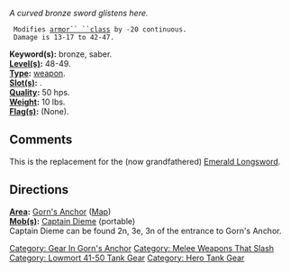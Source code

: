 *A curved bronze sword glistens here.*

` Modifies `[`armor`` ``class`](Armor_Class.md "wikilink")` by -20 continuous.`  
` Damage is 13-17 to 42-47.`

**Keyword(s):** bronze, saber.  
**[Level(s)](Object_Level.md "wikilink"):** 48-49.  
**[Type](:Category:_Object_Types.md "wikilink"):**
[weapon](:Category:_Melee_Weapons.md "wikilink").  
**[Slot(s)](Object_Slots.md "wikilink"):** <wielded>.  
**[Quality](Object_Quality.md "wikilink"):** 50 hps.  
**[Weight](Object_Weight.md "wikilink"):** 10 lbs.  
**[Flag(s)](:Category:_Object_Flags.md "wikilink"):** (None).  

## Comments

This is the replacement for the (now grandfathered) [Emerald
Longsword](Emerald_Longsword "wikilink").

## Directions

**[Area](:Category:_Areas.md "wikilink"):** [Gorn's
Anchor](:Category:_Gorn's_Anchor.md "wikilink")
([Map](Gorn's_Anchor_Map.md "wikilink"))  
**[Mob(s)](:Category:_Mobs.md "wikilink"):** [Captain
Dieme](Captain_Dieme "wikilink") (portable)  
Captain Dieme can be found 2n, 3e, 3n of the entrance to Gorn's Anchor.

[Category: Gear In Gorn's
Anchor](Category:_Gear_In_Gorn's_Anchor "wikilink") [Category: Melee
Weapons That Slash](Category:_Melee_Weapons_That_Slash "wikilink")
[Category: Lowmort 41-50 Tank
Gear](Category:_Lowmort_41-50_Tank_Gear "wikilink") [Category: Hero Tank
Gear](Category:_Hero_Tank_Gear "wikilink")
